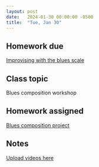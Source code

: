 ```yaml
---
layout: post
date:   2024-01-30 00:00:00 -0500
title:  "Tue, Jan 30"
---
```


## Homework due

[Improvising with the blues scale](https://viva.pressbooks.pub/openmusictheory/chapter/blues-melodies-and-the-blues-scale/#assignments)

## Class topic

Blues composition workshop

## Homework assigned

[Blues composition project](https://viva.pressbooks.pub/openmusictheory/chapter/blues-melodies-and-the-blues-scale/#assignments)

## Notes

[Upload videos here](https://gmuedu-my.sharepoint.com/:f:/g/personal/mlavengo_gmu_edu/EjtuCHkVt-5Eq1xx1VdLxCoBUJm0TTi4m8UCqNa1QpQQMw)